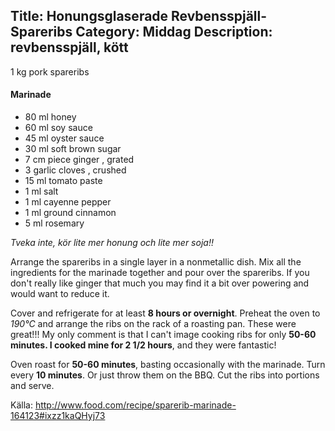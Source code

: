 Title: Honungsglaserade Revbensspjäll-Spareribs
Category: Middag
Description: revbensspjäll, kött
---

1 kg pork spareribs

#### Marinade

* 80 ml honey
* 60 ml soy sauce
* 45 ml oyster sauce
* 30 ml soft brown sugar
* 7 cm piece ginger , grated
* 3 garlic cloves , crushed
* 15 ml tomato paste
* 1 ml salt
* 1 ml cayenne pepper
* 1 ml ground cinnamon
* 5 ml rosemary

*Tveka inte, kör lite mer honung och lite mer soja!!*

Arrange the spareribs in a single layer in a nonmetallic dish.
Mix all the ingredients for the marinade together and pour over the spareribs.
If you don't really like ginger that much you may find it a bit over powering and would want to reduce it.

Cover and refrigerate for at least **8 hours or overnight**.
Preheat the oven to *190°C* and arrange the ribs on the rack of a roasting pan.
These were great!!! My only comment is that I can't image cooking ribs for only **50-60 minutes. I cooked mine for 2 1/2 hours**, and they were fantastic!

Oven roast for **50-60 minutes**, basting occasionally with the marinade.
Turn every **10 minutes**. Or just throw them on the BBQ.
Cut the ribs into portions and serve.

Källa: <http://www.food.com/recipe/sparerib-marinade-164123#ixzz1kaQHyj73>
